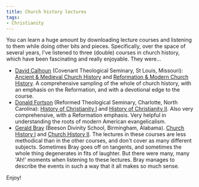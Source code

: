 ```yaml
---
title: Church history lectures
tags:
- Christianity
---
```

You can learn a huge amount by downloading lecture courses and listening to them while doing other bits and pieces. Specifically, over the space of several years, I've listened to three (double) courses in church history, which have been fascinating and really enjoyable. They were...

* [David Calhoun](http://www.covenantseminary.edu/the-thistle/catching-up-with-dr-calhoun/) (Covenant Theological Seminary, St Louis, Missouri): [Ancient & Medieval Church History](http://www.covenantseminary.edu/resources/courses/ancient-medieval-church-history/) and [Reformation & Modern Church History](http://www.covenantseminary.edu/resources/courses/reformation-modern-church-history/). A comprehensive sampling of the whole of church history, with an emphasis on the Reformation, and with a devotional edge to the course.
* [Donald Fortson](http://www.rts.edu/seminary/faculty/bio.aspx?id=91) (Reformed Theological Seminary, Charlotte, North Carolina): [History of Christianity I](https://itunes.apple.com/gb/course/history-christianity-i-dr./id574799393) and [History of Christianity II](https://itunes.apple.com/gb/course/history-christianity-ii-dr./id516276353). Also very comprehensive, with a Reformation emphasis. Very helpful in understanding the roots of modern American evangelicalism.
* [Gerald Bray](http://en.wikipedia.org/wiki/Gerald_Bray) (Beeson Divinity School, Birmingham, Alabama). [Church History I](http://www.biblicaltraining.org/church-history-1/gerald-bray) and [Church History II](http://www.biblicaltraining.org/church-history-2/gerald-bray). The lectures in these courses are less methodical than in the other courses, and don't cover as many different subjects. Sometimes Bray goes off on tangents, and sometimes the whole thing degenerates in fits of laughter. But there were many, many 'Ah!' moments when listening to these lectures. Bray manages to describe the events in such a way that it all makes so much sense.

Enjoy!
